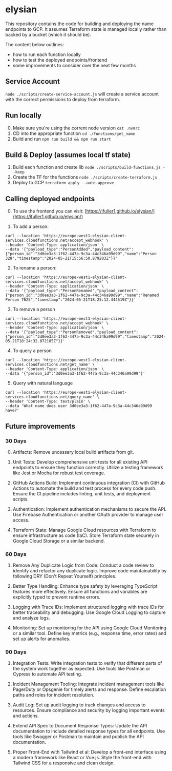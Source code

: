 # elysian

This repository contains the code for building and deploying the name endpoints to GCP. It assumes Terraform state is managed locally rather than backed by a bucket (which it should be).

The content below outlines:

-   how to run each function locally
-   how to test the deployed endpoints/frontend
-   some improvements to consider over the next few months

## Service Account

`node ./scripts/create-service-account.js` will create a service account with the correct permissions to deploy from terraform.

## Run locally

0. Make sure you're using the corrent node version `cat .nvmrc`
1. CD into the appropriate function `cd ./functions/get_name`
2. Build and run `npm run build && npm run start`

## Build & Deploy (assumes local tf state)

1. Build each function and create lib `node ./scripts/build-functions.js --keep`
2. Create the TF for the functions `node ./scripts/create-terraform.js`
3. Deploy to GCP `terraform apply --auto-approve`

## Calling deployed endpoints

0. To use the frontend you can visit: [https://ifuller1.github.io/elysian/](https://ifuller1.github.io/elysian/)

1. To add a person:

```
curl --location 'https://europe-west1-elysian-client-services.cloudfunctions.net/accept_webhook' \
--header 'Content-Type: application/json' \
--data '{"payload_type":"PersonAdded","payload_content":{"person_id":"3d0ee3a3-1f62-447a-9c3a-44c346a99d99","name":"Person 328","timestamp":"2024-05-21T15:56:50.879203Z"}}'
```

2. To rename a person:

```
curl --location 'https://europe-west1-elysian-client-services.cloudfunctions.net/accept_webhook' \
--header 'Content-Type: application/json' \
--data '{"payload_type":"PersonRenamed","payload_content":{"person_id":"3d0ee3a3-1f62-447a-9c3a-44c346a99d99","name":"Renamed Person 7625","timestamp":"2024-05-21T18:25:12.444519Z"}}'
```

3. To remove a person

```
curl --location 'https://europe-west1-elysian-client-services.cloudfunctions.net/accept_webhook' \
--header 'Content-Type: application/json' \
--data '{"payload_type":"PersonRemoved","payload_content":{"person_id":"3d0ee3a3-1f62-447a-9c3a-44c346a99d99","timestamp":"2024-05-21T18:24:32.072185Z"}}'
```

4. To query a person

```
curl --location 'https://europe-west1-elysian-client-services.cloudfunctions.net/get_name' \
--header 'Content-Type: application/json' \
--data '{"person_id":"3d0ee3a3-1f62-447a-9c3a-44c346a99d99"}'
```

5. Query with natural language

```
curl --location 'https://europe-west1-elysian-client-services.cloudfunctions.net/query_name' \
--header 'Content-Type: text/plain' \
--data 'What name does user 3d0ee3a3-1f62-447a-9c3a-44c346a99d99 have?'
```

## Future improvements

### 30 Days

0. Artifacts:
   Remove uncessary local build artifacts from git.

1. Unit Tests:
   Develop comprehensive unit tests for all existing API endpoints to ensure they function correctly.
   Utilize a testing framework like Jest or Mocha for robust test coverage.

2. GitHub Actions Build:
   Implement continuous integration (CI) with GitHub Actions to automate the build and test process for every code push.
   Ensure the CI pipeline includes linting, unit tests, and deployment scripts.

3. Authentication:
   Implement authentication mechanisms to secure the API.
   Use Firebase Authentication or another OAuth provider to manage user access.

4. Terraform State:
   Manage Google Cloud resources with Terraform to ensure infrastructure as code (IaC).
   Store Terraform state securely in Google Cloud Storage or a similar backend.

### 60 Days

1. Remove Any Duplicate Logic from Code:
   Conduct a code review to identify and refactor any duplicate logic.
   Improve code maintainability by following DRY (Don't Repeat Yourself) principles.

2. Better Type Handling:
   Enhance type safety by leveraging TypeScript features more effectively.
   Ensure all functions and variables are explicitly typed to prevent runtime errors.

3. Logging with Trace IDs:
   Implement structured logging with trace IDs for better traceability and debugging.
   Use Google Cloud Logging to capture and analyze logs.

4. Monitoring:
   Set up monitoring for the API using Google Cloud Monitoring or a similar tool.
   Define key metrics (e.g., response time, error rates) and set up alerts for anomalies.

### 90 Days

1. Integration Tests:
   Write integration tests to verify that different parts of the system work together as expected.
   Use tools like Postman or Cypress to automate API testing.

2. Incident Management Tooling:
   Integrate incident management tools like PagerDuty or Opsgenie for timely alerts and response.
   Define escalation paths and roles for incident resolution.

3. Audit Log:
   Set up audit logging to track changes and access to resources.
   Ensure compliance and security by logging important events and actions.

4. Extend API Spec to Document Response Types:
   Update the API documentation to include detailed response types for all endpoints.
   Use tools like Swagger or Postman to maintain and publish the API documentation.

5. Proper Front-End with Tailwind et al:
   Develop a front-end interface using a modern framework like React or Vue.js.
   Style the front-end with Tailwind CSS for a responsive and clean design.
